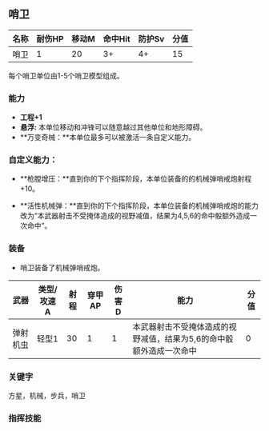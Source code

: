 ## 哨卫

| 名称 | 耐伤HP | 移动M | 命中Hit | 防护Sv | 分值 |
| ---- | ------ | ----- | ------- | ------ | ---- |
| 哨卫 | 1      | 20    | 3+      | 4+     | 15   |

每个哨卫单位由1-5个哨卫模型组成。

### 能力

- **工程+1**
- **悬浮:**  本单位移动和冲锋可以随意越过其他单位和地形障碍。
- **万变奇械：**本单位最多可以被激活一条自定义能力。

### 自定义能力：

- **枪膛增压：**直到你的下个指挥阶段，本单位装备的的机械弹哨戒炮射程+10。

- **活性机械弹：**直到你的下个指挥阶段，本单位装备的机械弹哨戒炮的能力改为“本武器射击不受掩体造成的视野减值，结果为4,5,6的命中骰额外造成一次命中”。

### 装备

- 哨卫装备了机械弹哨戒炮。

| 武器     | 类型/攻速A | 射程 | 穿甲AP | 伤害D | 能力                                                         | 分值 |
| -------- | ---------- | ---- | ------ | ----- | ------------------------------------------------------------ | ---- |
| 弹射机虫 | 轻型1      | 30   | 1      | 1     | 本武器射击不受掩体造成的视野减值，结果为5,6的命中骰额外造成一次命中 | 0    |

### **关键字**

方星，机械，步兵，哨卫

### 指挥技能


